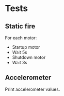 # Tests

## Static fire

For each motor:
- Startup motor
- Wait 5s
- Shutdown motor
- Wait 3s

## Accelerometer

Print accelerometer values.
